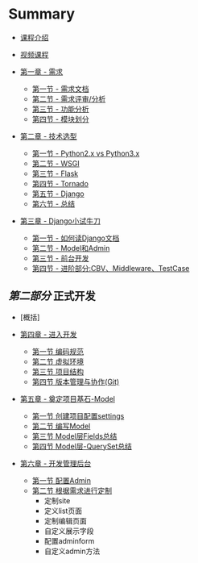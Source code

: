 # Summary

* [课程介绍](README.md)
* [视频课程](course.md)

* [第一章 - 需求](chapter1/README.md)
  * [第一节 - 需求文档](chapter1/section1.md)
  * [第二节 - 需求评审/分析](chapter1/section2.md)
  * [第三节 - 功能分析](chapter1/section3.md)
  * [第四节 - 模块划分](chapter1/section4.md)

* [第二章 - 技术选型](chapter2/README.md)
  * [第一节 - Python2.x vs Python3.x](chapter2/section1.md)
  * [第二节 - WSGI](chapter2/section2.md)
  * [第三节 - Flask](chapter2/section3.md)
  * [第四节 - Tornado](chapter2/section4.md)
  * [第五节 - Django](chapter2/section5.md)
  * [第六节 - 总结](chapter2/section6.md)

* [第三章 - Django小试牛刀](chapter3/README.md)
  * [第一节 - 如何读Django文档](chapter3/section1.md)
  * [第二节 - Model和Admin](chapter3/section2.md)
  * [第三节 - 前台开发](chapter3/section3.md)
  * [第四节 - 进阶部分:CBV、Middleware、TestCase](chapter3/section4.md)

## *第二部分* 正式开发
* [概括]

* [第四章 - 进入开发](chapter4/README.md)
  * [第一节 编码规范](chapter4/section1.md)
  * [第二节 虚拟环境](chapter4/section2.md)
  * [第三节 项目结构](chapter4/section3.md)
  * [第四节 版本管理与协作(Git)](chapter4/section4.md)

* [第五章 - 奠定项目基石-Model](chapter5/README.md)
  * [第一节 创建项目配置settings](chapter5/section1.md)
  * [第二节 编写Model](chapter5/section2.md)
  * [第三节 Model层Fields总结](chapter5/section3.md)
  * [第四节 Model层-QuerySet总结](chapter5/section4.md)

* [第六章 - 开发管理后台](chapter6/README.md)
  * [第一节 配置Admin](chapter6/section1.md)
  * [第二节 根据需求进行定制](chapter6/section2.md)
    * 定制site
    * 定义list页面
    * 定制编辑页面
    * 自定义展示字段
    * 配置adminform
    * 自定义admin方法
